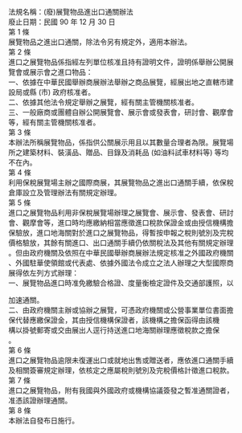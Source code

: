 法規名稱：(廢)展覽物品進出口通關辦法  
廢止日期：民國 90 年 12 月 30 日  
第 1 條  
展覽物品之進出口通關，除法令另有規定外，適用本辦法。  
第 2 條  
進口之展覽物品係指經左列單位核准且持有證明文件，證明係舉辦公開展  
覽會或展示會之進口物品：  
一、依據在中華民國舉辦商展辦法舉辦之商品展覽，經展出地之直轄市建  
設局或縣 (市) 政府核准者。  
二、依據其他法令規定舉辦之展覽，經有關主管機關核准者。  
三、一般廠商或團體自辦公開展覽會、展示會或發表會，研討會、觀摩會  
等，經有關主管機關核准者。  
第 3 條  
本辦法所稱展覽物品，係指供公關展示用且以其數量合理者為限。展覽場  
所之建築材料、裝潢品、贈品、目錄及消耗品 (如油料試車材料等) 等均  
不在內。  
第 4 條  
利用保稅展覽場主辦之國際商展，其展覽物品之進出口通關手續，依保稅  
倉庫設立及管理辦法有關規定辦理。  
第 5 條  
進口之展覽物品利用非保稅展覽場辦理之展覽會、展示會、發表會、研討  
會、觀摩會等，進口時均應繳納相當應徵進口稅款保證金或由授信機構擔  
保驗放，進口地海關對於進口之展覽物品，得暫按申報之稅則號別及完稅  
價格驗放，其餘有關進口、出口通關手續仍依關稅法及其他有關規定辦理  
。但由政府機關及依照在中華民國舉辦商展辦法規定核准之外國政府機關  
、外國駐華使領館或代表處、依據外國法令成立之法人辦理之大型國際商  
展得依左列方式辦理：  
一、展覽物品進口時准免繳驗合格證、度量衡檢定證件及交通部護照，以  


加速通關。  
二、由政府機關主辦或協辦之展覽，可憑政府機關或公營事業單位書面擔  
保代替應繳保證金，其由授信機構保證者，該機構之擔保函得由該機  
構以掛號郵寄或交由展出人逕行持送進口地海關辦理應徵稅款之擔保  
。  
第 6 條  
進口之展覽物品逾限未復運出口或就地出售或贈送者，應依進口通關手續  
及相關簽審規定辦理，依核定之應屬稅則號別及完稅價格計徵進口稅款。  
第 7 條  
進口之展覽物品，附有我國與外國政府或機構協議簽發之暫准通關證者，  
准憑該證辦理通關。  
第 8 條  
本辦法自發布日施行。  


